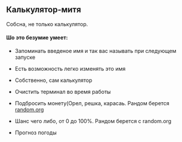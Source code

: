 ## Калькулятор-митя
Собсна, не только калькулятор.  
#### Шо это безумие умеет:
* Запоминать введеное имя и так вас называть при следующем запуске
* Есть возможность легко изменять это имя
* Собственно, сам калькулятор
* Очистить терминал во время работы
* Подбросить монету(Орел, решка, карасаь. Рандом берется [random.org](http://random.org/)

* Шанс чего либо, от 0 до 100%. Рандом берется с random.org
* Прогноз погоды
